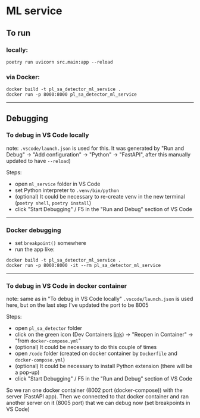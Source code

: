 # ML service

## To run
### locally:
```
poetry run uvicorn src.main:app --reload
```

### via Docker:
```
docker build -t pl_sa_detector_ml_service .
docker run -p 8000:8000 pl_sa_detector_ml_service
```

---
## Debugging

### To debug in VS Code locally
note: `.vscode/launch.json` is used for this. It was generated by "Run and Debug" -> "Add configuration" -> "Python" -> "FastAPI", after this manually updated to have `--reload`)

Steps:
- open `ml_service` folder in VS Code
- set Python interpreter to `.venv/bin/python`
- (optional) It could be necessary to re-create venv in the new terminal (`poetry shell`, `poetry install`)
- click "Start Debugging" / F5  in the "Run and Debug" section of VS Code

---

### Docker debugging
- set `breakpoint()` somewhere
- run the app like:
```
docker build -t pl_sa_detector_ml_service .
docker run -p 8000:8000 -it --rm pl_sa_detector_ml_service
```

---

### To debug in VS Code in docker container
note: same as in "To debug in VS Code locally" `.vscode/launch.json` is used here, but on the last step I've updated the port to be 8005

Steps:
- open `pl_sa_detector` folder
- click on the green icon (Dev Containers [link](https://marketplace.visualstudio.com/items?itemName=ms-vscode-remote.remote-containers)) -> "Reopen in Container" -> "from `docker-compose.yml`"
- (optional) It could be necessary to do this couple of times
- open `/code` folder (created on docker container by `Dockerfile` and `docker-compose.yml`)
- (optional) It could be necessary to install Python extension (there will be a pop-up)
- click "Start Debugging" / F5  in the "Run and Debug" section of VS Code

So we ran one docker container (8002 port (docker-compose)) with the server (FastAPI app). Then we connected to that docker container and ran another server on it (8005 port) that we can debug now (set breakpoints in VS Code)
